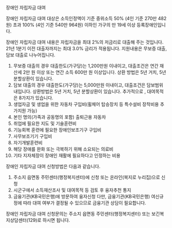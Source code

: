 장애인 자립자금 대여


장애인 자립자금 대여 대상은 소득인정액이 기준 중위소득 50% (4인 기준 270만 482원) 초과 100% (4인 기준 540만 964원) 이하인 가구의 만 19세 이상 등록장애인입니다.


장애인 자립자금 대여 내용은 자립자금을 최대 2%의 저금리로 대출해 주는 것입니다. 21년 1분기 이전 대출자까지는 최대 3.0% 금리가 적용됩니다. 지원내용은 무보증 대출, 담보 대출로 나누어집니다.
1. 무보증 대출의 경우 대출한도(가구당)는 1,200만원 이내이고, 대출조건은 연간 재산세 2만 원 이상 또는 연간 소득 600만 원 이상입니다. 상환 방법은 5년 거치, 5년 분할상환이 있습니다.
2. 담보 대출의 경우 대출한도(가구당)는 5,000만원 이내이고, 대출조건은 담보범위 내입니다. 상환방법은 5년 거치, 5년 분할상환이 있습니다.
추가적으로 , 대여목적은 8가지가 있습니다.
1. 생업자금 및 생업을 위한 자동차 구입비(휠체어 탑승장치 등 특수설비 장착비용 추가지원 가능)
2. 본인 명의(가족과 공동명의 포함) 출퇴근용 자동차
3. 취업에 필요한 지도 및 기술훈련비
4. 기능회복 훈련에 필요한 장애인보조기구 구입비
5. 사무보조기기 구입비
6. 자기개발훈련비
7. 해당 장애를 완화 또는 극복하기 위해 소요되는 의료비
8. 기타 지자체장이 장애인 재활에 필요하다고 인정하는 비용


장애인 자립자금 대여 신청방법은 다음과 같습니다.
1. 주소지 읍면동 주민센터(행정복지센터)에 신청 또는 온라인(복지로 누리집)으로 신청
2. 시군구에서 소득재산조사 및 대여목적 등 검토 후 융자추천 통지
3. 금융기관(KB국민은행)에 방문하여 융자신청
다만, 금융기관(KB국민은행) 여신규정에 따라 대여 여부가 결정될 수 있으므로 금융기관 상담이 필요합니다.


장애인 자립자금 대여 신청문의는 주소지 읍면동 주민센터(행정복지센터) 또는 보긴복지상담센터(129)로 하시면 됩니다.